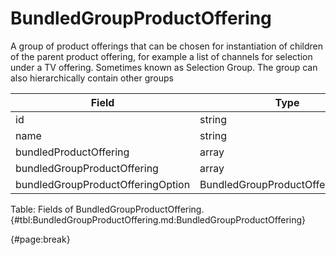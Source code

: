 <!--
    ATTENTION: This file was generated via gradle!
               Do NOT manually edit this file! Any such changes will be overwritten!
-->

# BundledGroupProductOffering

A group of product offerings that can be chosen for instantiation of children of the parent product offering, for example a list of channels for selection under a TV offering.
Sometimes known as Selection Group.
The group can also hierarchically contain other groups

| Field | Type | Format | Required |
| ------- | ------- | ------- | --- |
| id | string | N/A | No |
| name | string | N/A | No |
| bundledProductOffering | array | BundledProductOffering | No |
| bundledGroupProductOffering | array | BundledGroupProductOffering | No |
| bundledGroupProductOfferingOption | BundledGroupProductOfferingOption | N/A | No |

Table: Fields of BundledGroupProductOffering. {#tbl:BundledGroupProductOffering.md:BundledGroupProductOffering}

{#page:break}
